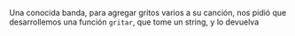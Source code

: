 Una conocida banda, para agregar gritos varios a su canción, nos pidió que desarrollemos una función `gritar`, que tome un string, y lo devuelva 

